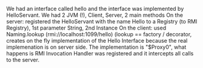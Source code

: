 We had an interface called hello and the interface was implemented by HelloServant.
We had 2 JVM (!), Client, Server, 2 main methods
On the server: registered the HelloServant with the name Hello to a Registry (to RMI Registry), 1st parameter String, 2nd Instance
On the client: used Naming.lookup (rmi://localhost:1099/hello) (lookup == factory / decorator, creates on the fly implementation of the Hello Interface because the real implemenation is on server side. The implementation is "$Proxy0", what happens is RMI Invocation Handler was registered and it intercepts all calls to the server.
